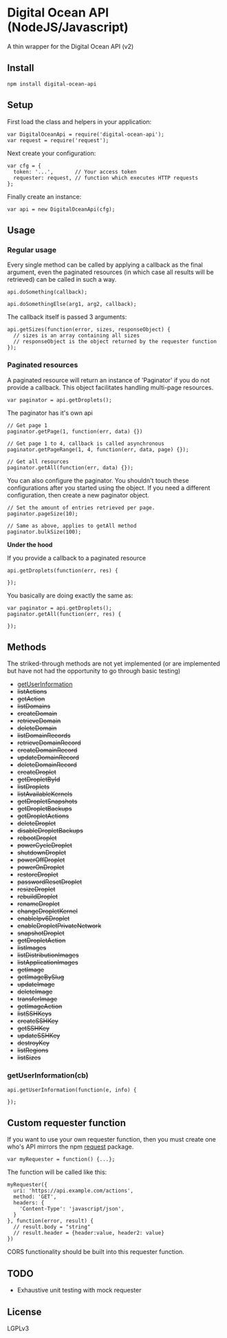 # Digital Ocean API (NodeJS/Javascript)

A thin wrapper for the Digital Ocean API (v2)

## Install

    npm install digital-ocean-api

## Setup

First load the class and helpers in your application:

    var DigitalOceanApi = require('digital-ocean-api');
    var request = require('request');

Next create your configuration:

    var cfg = {
      token: '...',       // Your access token
      requester: request, // function which executes HTTP requests
    };

Finally create an instance:

    var api = new DigitalOceanApi(cfg);

## Usage

### Regular usage

Every single method can be called by applying a callback as the final argument,
even the paginated resources (in which case all results will be retrieved) can
be called in such a way.

    api.doSomething(callback);

    api.doSomethingElse(arg1, arg2, callback);

The callback itself is passed 3 arguments:

    api.getSizes(function(error, sizes, responseObject) {
      // sizes is an array containing all sizes
      // responseObject is the object returned by the requester function
    });

### Paginated resources

A paginated resource will return an instance of 'Paginator' if you do not
provide a callback. This object facilitates handling multi-page resources.

    var paginator = api.getDroplets();

The paginator has it's own api

    // Get page 1
    paginator.getPage(1, function(err, data) {})

    // Get page 1 to 4, callback is called asynchronous
    paginator.getPageRange(1, 4, function(err, data, page) {});

    // Get all resources
    paginator.getAll(function(err, data) {});

You can also configure the paginator. You shouldn't touch these configurations
after you started using the object. If you need a different configuration, then
create a new paginator object.

    // Set the amount of entries retrieved per page.
    paginator.pageSize(10);

    // Same as above, applies to getAll method
    paginator.bulkSize(100);

**Under the hood**

If you provide a callback to a paginated resource

    api.getDroplets(function(err, res) {

    });

You basically are doing exactly the same as:

    var paginator = api.getDroplets();
    paginator.getAll(function(err, res) {

    });

## Methods

The striked-through methods are not yet implemented (or are implemented but
  have not had the opportunity to go through basic testing)

* [getUserInformation](USERINFO)
* ~~listActions~~
* ~~getAction~~
* ~~listDomains~~
* ~~createDomain~~
* ~~retrieveDomain~~
* ~~deleteDomain~~
* ~~listDomainRecords~~
* ~~retrieveDomainRecord~~
* ~~createDomainRecord~~
* ~~updateDomainRecord~~
* ~~deleteDomainRecord~~
* ~~createDroplet~~
* ~~getDropletById~~
* ~~listDroplets~~
* ~~listAvailableKernels~~
* ~~getDropletSnapshots~~
* ~~getDropletBackups~~
* ~~getDropletActions~~
* ~~deleteDroplet~~
* ~~disableDropletBackups~~
* ~~rebootDroplet~~
* ~~powerCycleDroplet~~
* ~~shutdownDroplet~~
* ~~powerOffDroplet~~
* ~~powerOnDroplet~~
* ~~restoreDroplet~~
* ~~passwordResetDroplet~~
* ~~resizeDroplet~~
* ~~rebuildDroplet~~
* ~~renameDroplet~~
* ~~changeDropletKernel~~
* ~~enableIpv6Droplet~~
* ~~enableDropletPrivateNetwork~~
* ~~snapshotDroplet~~
* ~~getDropletAction~~
* ~~listImages~~
* ~~listDistributionImages~~
* ~~listApplicationImages~~
* ~~getImage~~
* ~~getImageBySlug~~
* ~~updateImage~~
* ~~deleteImage~~
* ~~transferImage~~
* ~~getImageAction~~
* ~~listSSHKeys~~
* ~~createSSHKey~~
* ~~getSSHKey~~
* ~~updateSSHKey~~
* ~~destroyKey~~
* ~~listRegions~~
* ~~listSizes~~

### getUserInformation(cb)

    api.getUserInformation(function(e, info) {

    });

## Custom requester function

If you want to use your own requester function, then you must create one who's
API mirrors the npm [request](https://www.npmjs.org/package/request) package.

    var myRequester = function() {...};

The function will be called like this:

    myRequester({
      uri: 'https://api.example.com/actions',
      method: 'GET',
      headers: {
        'Content-Type': 'javascript/json',
      }
    }, function(error, result) {
      // result.body = "string"
      // result.header = {header:value, header2: value}
    })

CORS functionality should be built into this requester function.

## TODO

* Exhaustive unit testing with mock requester

## License

LGPLv3
